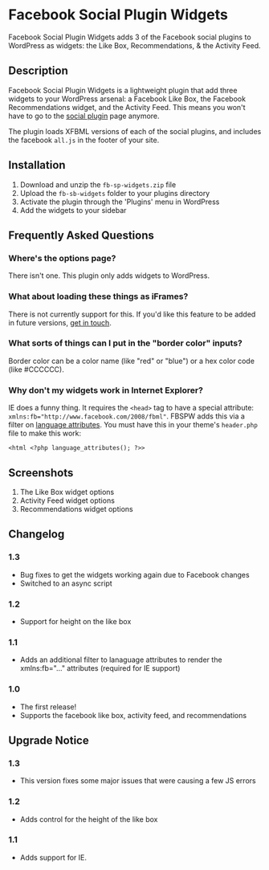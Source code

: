 Facebook Social Plugin Widgets 
===

Facebook Social Plugin Widgets adds 3 of the Facebook social plugins to WordPress as widgets: the Like Box, Recommendations, & the Activity Feed.

Description
------------

Facebook Social Plugin Widgets is a lightweight plugin that add three widgets to your WordPress arsenal: a Facebook Like Box, the Facebook Recommendations widget, and the Activity Feed.  This means you won't have to go to the [social plugin](http://developers.facebook.com/docs/plugins/ "social plugin") page anymore.

The plugin loads XFBML versions of each of the social plugins, and includes the facebook `all.js` in the footer of your site.

Installation
---------------

1. Download and unzip the `fb-sp-widgets.zip` file
2. Upload the `fb-sb-widgets` folder to your plugins directory
3. Activate the plugin through the 'Plugins' menu in WordPress
4. Add the widgets to your sidebar

Frequently Asked Questions
------------------------------

### Where's the options page?

There isn't one.  This plugin only adds widgets to WordPress.

### What about loading these things as iFrames?

There is not currently support for this.  If you'd like this feature to be added in future versions, [get in touch](http://www.christopherguitar.net/contact-christopher/ "get in touch").

### What sorts of things can I put in the "border color" inputs?

Border color can be a color name (like "red" or "blue") or a hex color code (like #CCCCCC).

### Why don't my widgets work in Internet Explorer?

IE does a funny thing.  It requires the `<head>` tag to have a special attribute: `xmlns:fb="http://www.facebook.com/2008/fbml"`. FBSPW adds this via a filter on [language attributes](http://codex.wordpress.org/Function_Reference/language_attributes).  You must have this in your theme's `header.php` file to make this work:

`<html <?php language_attributes(); ?>>`

Screenshots
--------------

1. The Like Box widget options
2. Activity Feed widget options
3. Recommendations widget options

Changelog
----------------

### 1.3

* Bug fixes to get the widgets working again due to Facebook changes
* Switched to an async script

### 1.2

* Support for height on the like box

### 1.1

* Adds an additional filter to lanaguage attributes to render the xmlns:fb="..." <head> attributes (required for IE support)

### 1.0

* The first release!
* Supports the facebook like box, activity feed, and recommendations


Upgrade Notice
-------------------

### 1.3

* This version fixes some major issues that were causing a few JS errors

### 1.2

* Adds control for the height of the like box

### 1.1

* Adds support for IE.
